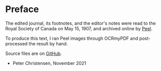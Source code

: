# Preface

The edited journal,
its footnotes,
and the editor's notes
were read to the Royal Society of Canada
on May 15, 1907,
and archived online by
[Peel](http://peel.library.ualberta.ca/bibliography/35.html).

To produce this text,
I ran Peel images through OCRmyPDF
and post-processed the result by hand.

Source files are on
[GitHub](https://github.com/tessercat/anthony-henday).

- Peter Christensen, November 2021
